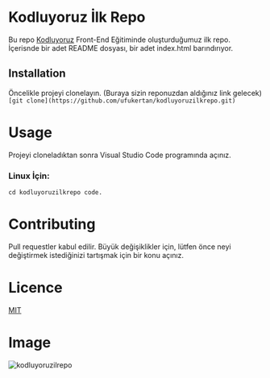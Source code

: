 # Kodluyoruz İlk Repo
Bu repo [Kodluyoruz](https://www.kodluyoruz.org/) Front-End Eğitiminde oluşturduğumuz ilk repo. İçerisnde bir adet README dosyası, bir adet index.html barındırıyor.

## Installation
Öncelikle projeyi clonelayın. (Buraya sizin reponuzdan aldığınız link gelecek)
```[git clone](https://github.com/ufukertan/kodluyoruzilkrepo.git)```

# Usage
Projeyi cloneladıktan sonra Visual Studio Code programında açınız.
### Linux İçin:
```cd kodluyoruzilkrepo code.```

# Contributing
Pull requestler kabul edilir. Büyük değişiklikler için, lütfen önce neyi değiştirmek istediğinizi tartışmak için bir konu açınız.

# Licence
[MIT](./LICENSE)

# Image
![kodluyoruzilrepo](./image/kodluyoruzilkrepo.jpg)